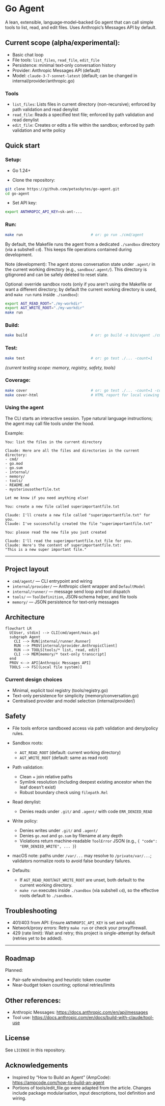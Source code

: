 # Go Agent

A lean, extensible, language‑model–backed Go agent that can call simple tools to list, read, and edit files. Uses Anthropic’s Messages API by default.

## Current scope (alpha/experimental):

- Basic chat loop
- File tools: `list_files`, `read_file`, `edit_file`
- Persistence: minimal text‑only conversation history
- Provider: Anthropic Messages API (default)
- Model: `claude-3-7-sonnet-latest` (default; can be changed in internal/provider/anthropic.go)

### Tools

- `list_files`: Lists files in current directory (non-recursive); enforced by path validation and read denylist
- `read_file`: Reads a specified text file; enforced by path validation and read denylist
- `edit_file`: Creates or edits a file within the sandbox; enforced by path validation and write policy

## Quick start

### Setup:

- Go 1.24+

- Clone the repository:
```bash
git clone https://github.com/petasbytes/go-agent.git
cd go-agent
```

- Set API key:
```bash
export ANTHROPIC_API_KEY=sk-ant-...
```

### Run:

```bash
make run                               # or: go run ./cmd/agent
```

By default, the Makefile runs the agent from a dedicated `./sandbox` directory (via a subshell `cd`). This keeps file operations contained during development.

Note (development): The agent stores conversation state under `.agent/` in the current working directory (e.g., `sandbox/.agent/`). This directory is gitignored and can be safely deleted to reset state.

Optional: override sandbox roots (only if you aren't using the Makefile or want a different directory; by default the current working directory is used, and `make run` runs inside `./sandbox`):

```bash
export AGT_READ_ROOT="./my-workdir"
export AGT_WRITE_ROOT="./my-workdir"
make run
```

### Build:

```bash
make build                             # or: go build -o bin/agent ./cmd/agent
```

### Test:

```bash
make test                              # or: go test ./... -count=1
```
*(current testing scope: memory, registry, safety, tools)*

### Coverage:

```bash
make cover                             # or: go test ./... -count=1 -cover | tail -n 1
make cover-html                        # HTML report for local viewing
```

### Using the agent

The CLI starts an interactive session. Type natural language instructions; the agent may call file tools under the hood.

Example:

```
You: list the files in the current directory

Claude: Here are all the files and directories in the current directory:
- cmd/
- go.mod
- go.sum
- internal/
- memory/
- tools/
- README.md
- mysteriousotherfile.txt

Let me know if you need anything else!
```

```
You: create a new file called superimportantfile.txt

Claude: I'll create a new file called "superimportantfile.txt" for you.
Claude: I've successfully created the file "superimportantfile.txt"
```

```
You: please read the new file you just created

Claude: I'll read the superimportantfile.txt file for you.
Claude: Here's the content of superimportantfile.txt:
"This is a new super important file."
```

___

## Project layout

- `cmd/agent/` — CLI entrypoint and wiring
- `internal/provider/` — Anthropic client wrapper and `DefaultModel`
- `internal/runner/` — message send loop and tool dispatch
- `tools/` — `ToolDefinition`, JSON‑schema helper, and file tools
- `memory/` — JSON persistence for text‑only messages

## Architecture

```mermaid
flowchart LR
  U[User, stdin] --> CLI[cmd/agent/main.go]
  subgraph Agent
    CLI --> RUN[internal/runner.Runner]
    RUN --> PROV[internal/provider.AnthropicClient]
    RUN --> TOOLS[tools/* list, read, edit]
    CLI --> MEM[memory/* text-only transcript]
  end
  PROV <--> API[Anthropic Messages API]
  TOOLS --> FS[(Local file system)]
```

### Current design choices

- Minimal, explicit tool registry (tools/registry.go)
- Text-only persistence for simplicity (memory/conversation.go)
- Centralised provider and model selection (internal/provider/)

## Safety

- File tools enforce sandboxed access via path validation and deny/policy rules.
- Sandbox roots:
  - `AGT_READ_ROOT` (default: current working directory)
  - `AGT_WRITE_ROOT` (default: same as read root)
- Path validation:
  - Clean + join relative paths
  - Symlink resolution (including deepest existing ancestor when the leaf doesn’t exist)
  - Robust boundary check using `filepath.Rel`
- Read denylist:
  - Denies reads under `.git/` and `.agent/` with code `ERR_DENIED_READ`
- Write policy:
  - Denies writes under `.git/` and `.agent/`
  - Denies `go.mod` and `go.sum` by filename at any depth
  - Violations return machine‑readable `ToolError` JSON (e.g., `{ "code": "ERR_DENIED_WRITE", ... }`)
- macOS note: paths under `/var/...` may resolve to `/private/var/...`; validators normalize roots to avoid false boundary failures.

- Defaults:
  - If `AGT_READ_ROOT`/`AGT_WRITE_ROOT` are unset, both default to the current working directory.
  - `make run` executes inside `./sandbox` (via subshell `cd`), so the effective roots default to `./sandbox`.

## Troubleshooting

- 401/403 from API: Ensure `ANTHROPIC_API_KEY` is set and valid.
- Network/proxy errors: Retry `make run` or check your proxy/firewall.
- 429 (rate limit): Wait and retry; this project is single-attempt by default (retries yet to be added).

---

## Roadmap

Planned:

- Pair-safe windowing and heuristic token counter
- Near-budget token counting; optional retries/limits

## Other references:

- Anthropic Messages: https://docs.anthropic.com/en/api/messages
- Tool use: https://docs.anthropic.com/en/docs/build-with-claude/tool-use

## License

See `LICENSE` in this repository.

## Acknowledgements

- Inspired by “How to Build an Agent” (AmpCode): https://ampcode.com/how-to-build-an-agent
- Portions of tools/edit_file.go were adapted from the article. Changes include package modularisation, input descriptions, tool definition and wiring.
